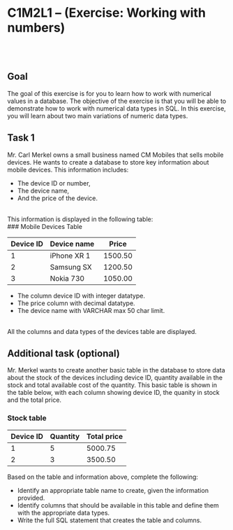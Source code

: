 # C1M2L1 – (Exercise: Working with numbers)
<br><br>
## Goal 

The goal of this exercise is for you to learn how to work with numerical values in a database. The objective of the exercise is that you will be able to demonstrate how to work with numerical data types in SQL. In this exercise, you will learn about two main variations of numeric data types. 
<br>
## Task 1

Mr. Carl Merkel owns a small business named CM Mobiles that sells mobile devices. He wants to create a database to store key information about mobile devices. This information includes: 
*	The device ID or number, 
*	The device name,
*	And the price of the device.
<br>
This information is displayed in the following table:
<br>
### Mobile Devices Table  

| Device ID | Device name    | Price    |
|-----------|----------------|----------|
| 1         | iPhone XR 1    | 1500.50  |
| 2         | Samsung SX     | 1200.50  |
| 3         | Nokia 730      | 1050.00  |


*	The column device ID with integer datatype.
*	The price column with decimal datatype.
*	The device name with VARCHAR max 50 char limit.
<br>
All the columns and data types of the devices table are displayed.

## Additional task (optional)

Mr. Merkel wants to create another basic table in the database to store data about the stock of the devices including device ID, quantity available in the stock and total available cost of the quantity. This basic table is shown in the table below, with each column showing device ID, the quanity in stock and the total price. 
<br>
### Stock table 

| Device ID | Quantity | Total price |
|-----------|----------|-------------|
| 1         | 5        | 5000.75     |
| 2         | 3        | 3500.50     |

Based on the table and information above, complete the following:
* Identify an appropriate table name to create, given the information provided. 
* Identify columns that should be available in this table and define them with the appropriate data types.
* Write the full SQL statement that creates the table and columns.

